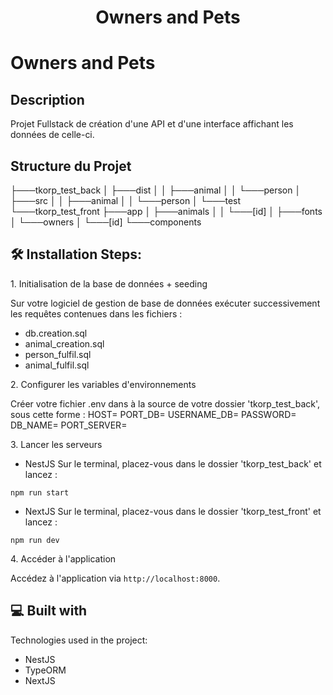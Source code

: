 <h1 align="center" id="title">Owners and Pets</h1>

# Owners and Pets

## Description
Projet Fullstack de création d'une API et d'une interface affichant les données de celle-ci.

## Structure du Projet

├───tkorp_test_back
│   ├───dist
│   │   ├───animal
│   │   └───person
│   ├───src
│   │   ├───animal
│   │   └───person
│   └───test
└───tkorp_test_front
    ├───app
    │   ├───animals
    │   │   └───[id]
    │   ├───fonts
    │   └───owners
    │       └───[id]
    └───components

<h2>🛠️ Installation Steps:</h2>

<p>1. Initialisation de la base de données + seeding</p>

Sur votre logiciel de gestion de base de données exécuter successivement les requêtes contenues dans les fichiers :
- db.creation.sql
- animal_creation.sql
- person_fulfil.sql
- animal_fulfil.sql

<p>2. Configurer les variables d'environnements</p>

Créer votre fichier .env dans à la source de votre dossier 'tkorp_test_back', sous cette forme :
HOST=
PORT_DB=
USERNAME_DB=
PASSWORD=
DB_NAME=
PORT_SERVER=

<p>3. Lancer les serveurs</p>

- NestJS
  Sur le terminal, placez-vous dans le dossier 'tkorp_test_back' et lancez :
```
npm run start
```

- NextJS
  Sur le terminal, placez-vous dans le dossier 'tkorp_test_front' et lancez :
```
npm run dev
```

<p>4. Accéder à l'application</p>

Accédez à l'application via `http://localhost:8000`.
  
<h2>💻 Built with</h2>

Technologies used in the project:

*   NestJS
*   TypeORM
*   NextJS
